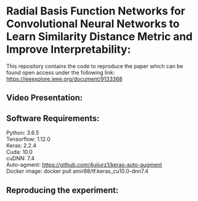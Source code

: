 # Radial Basis Function Networks for Convolutional Neural Networks to Learn Similarity Distance Metric and Improve Interpretability:
This repository contains the code to reproduce the paper which can be found open access under the following link: https://ieeexplore.ieee.org/document/9133368
## Video Presentation:
## Software Requirements:
Python: 3.6.5  
Tensorflow: 1.12.0  
Keras: 2.2.4  
Cuda: 10.0   
cuDNN: 7.4  
Auto-agment: https://github.com/4uiiurz1/keras-auto-augment  
Docker image: docker pull amir88/tf:keras_cu10.0-dnn7.4
## Reproducing the experiment:
